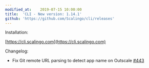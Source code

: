 ```yaml
---
modified_at:	2019-07-15 10:00:00
title:	'CLI - New version: 1.14.1'
github: 'https://github.com/Scalingo/cli/releases'
---
```


Installation:

[https://cli.scalingo.com](https://cli.scalingo.com)

Changelog:

* Fix Git remote URL parsing to detect app name on Outscale [#443](https://github.com/Scalingo/cli/pull/443)
